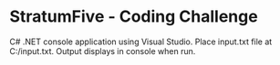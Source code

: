 # StratumFive - Coding Challenge

C# .NET console application using Visual Studio. Place input.txt file at C:/input.txt. Output displays in console when run.